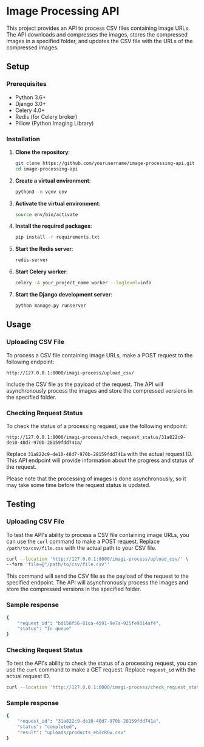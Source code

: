 # Image Processing API

This project provides an API to process CSV files containing image URLs. The API downloads and compresses the images, stores the compressed images in a specified folder, and updates the CSV file with the URLs of the compressed images.

## Setup

### Prerequisites

- Python 3.6+
- Django 3.0+
- Celery 4.0+
- Redis (for Celery broker)
- Pillow (Python Imaging Library)

### Installation

1. **Clone the repository**:

   ```sh
   git clone https://github.com/yourusername/image-processing-api.git
   cd image-processing-api
   ```
2. **Create a virtual environment**:

    ```sh
    python3 -m venv env
    ```

3. **Activate the virtual environment**:

    ```sh
    source env/bin/activate
    ```

4. **Install the required packages**:

    ```sh
    pip install -r requirements.txt
    ```

5. **Start the Redis server**:

    ```sh
    redis-server
    ```

6. **Start Celery worker**:

    ```sh
    celery -A your_project_name worker --loglevel=info
    ```

7. **Start the Django development server**:

    ```sh
    python manage.py runserver
    ```



## Usage

### Uploading CSV File

To process a CSV file containing image URLs, make a POST request to the following endpoint:

```
http://127.0.0.1:8000/imagi-process/upload_csv/
```

Include the CSV file as the payload of the request. The API will asynchronously process the images and store the compressed versions in the specified folder.

### Checking Request Status

To check the status of a processing request, use the following endpoint:

```
http://127.0.0.1:8000/imagi-process/check_request_status/31a822c9-de10-48d7-970b-28159fdd741a/
```

Replace `31a822c9-de10-48d7-970b-28159fdd741a` with the actual request ID. This API endpoint will provide information about the progress and status of the request.

Please note that the processing of images is done asynchronously, so it may take some time before the request status is updated.

## Testing

### Uploading CSV File

To test the API's ability to process a CSV file containing image URLs, you can use the `curl` command to make a POST request. Replace `/path/to/csv/file.csv` with the actual path to your CSV file.

```sh
curl --location 'http://127.0.0.1:8000/imagi-process/upload_csv/' \
--form 'file=@"/path/to/csv/file.csv"'
```


This command will send the CSV file as the payload of the request to the specified endpoint. The API will asynchronously process the images and store the compressed versions in the specified folder.

### Sample response
```sh
{
    "request_id": "bd158f56-81ca-4591-9e7a-925fe9314af4",
    "status": "In queue"
}
```

### Checking Request Status

To test the API's ability to check the status of a processing request, you can use the `curl` command to make a GET request. Replace `request_id` with the actual request ID.

```sh
curl --location 'http://127.0.0.1:8000/imagi-process/check_request_status/request_id/'
```

### Sample response

```sh
{
    "request_id": "31a822c9-de10-48d7-970b-28159fdd741a",
    "status": "completed",
    "result": "uploads/products_ebIcRGw.csv"
}
```
